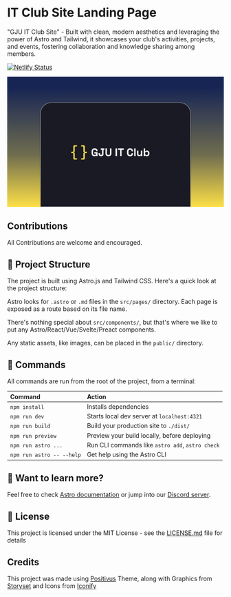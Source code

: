 # IT Club Site Landing Page
"GJU IT Club Site" - Built with clean, modern aesthetics and leveraging the power of Astro and Tailwind, it showcases your club's activities, projects, and events, fostering collaboration and knowledge sharing among members.

[![Netlify Status](https://api.netlify.com/api/v1/badges/e5546baf-931c-487e-b329-5b1c9e337bbb/deploy-status)](https://app.netlify.com/sites/itclubgju/deploys)

![Cover](./public/cover.png)

## Contributions
All Contributions are welcome and encouraged. 


## 🚀 Project Structure

The project is built using Astro.js and Tailwind CSS. Here's a quick look at the project structure:

Astro looks for `.astro` or `.md` files in the `src/pages/` directory. Each page is exposed as a route based on its file name.

There's nothing special about `src/components/`, but that's where we like to put any Astro/React/Vue/Svelte/Preact components.

Any static assets, like images, can be placed in the `public/` directory.

## 🧞 Commands

All commands are run from the root of the project, from a terminal:

| Command                   | Action                                           |
| :------------------------ | :----------------------------------------------- |
| `npm install`             | Installs dependencies                            |
| `npm run dev`             | Starts local dev server at `localhost:4321`      |
| `npm run build`           | Build your production site to `./dist/`          |
| `npm run preview`         | Preview your build locally, before deploying     |
| `npm run astro ...`       | Run CLI commands like `astro add`, `astro check` |
| `npm run astro -- --help` | Get help using the Astro CLI                     |

## 👀 Want to learn more?

Feel free to check [Astro documentation](https://docs.astro.build) or jump into our [Discord server](https://astro.build/chat).

## 📄 License

This project is licensed under the MIT License - see the [LICENSE.md](LICENSE.md) file for details

## Credits
This project was made using [Positivus](https://github.com/manulthanura/Positivus) Theme, along with Graphics from [Storyset](https://storyset.com) and Icons from [Iconify](https://icon-sets.iconify.design/)